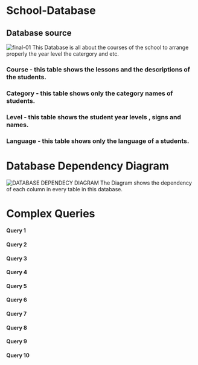# School-Database
## Database source
![final-01](https://user-images.githubusercontent.com/73084975/103258475-12101080-49d0-11eb-86c7-868eddf51d58.jpg)
This Database is all about the courses of the school to arrange properly
the year level the catergory and etc.

### Course - this table shows the lessons and the descriptions of the students.
### Category - this table shows only the category names of students.
### Level -  this table shows  the student year levels , signs and names.
### Language - this table shows only the language of a students.
# Database Dependency Diagram

![DATABASE DEPENDECY DIAGRAM](https://user-images.githubusercontent.com/73084975/103258679-1ab51680-49d1-11eb-9fce-36d3a6a964be.jpg)
The Diagram shows the dependency of each column in every table in this database.
# Complex Queries
#### Query 1
#### Query 2
#### Query 3
#### Query 4
#### Query 5
#### Query 6
#### Query 7
#### Query 8
#### Query 9
#### Query 10
